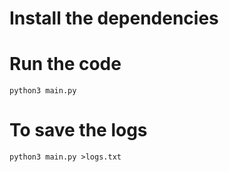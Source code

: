 # Install the dependencies 

# Run the code 
```python3 main.py```

# To save the logs
```python3 main.py >logs.txt```

